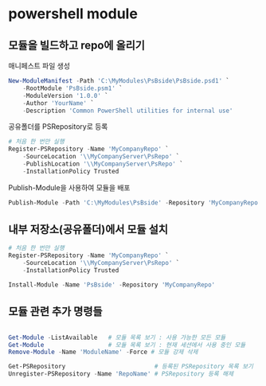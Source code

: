 # powershell module

## 모듈을 빌드하고 repo에 올리기

매니페스트 파일 생성

```powershell
New-ModuleManifest -Path 'C:\MyModules\PsBside\PsBside.psd1' `
    -RootModule 'PsBside.psm1' `
    -ModuleVersion '1.0.0' `
    -Author 'YourName' `
    -Description 'Common PowerShell utilities for internal use'
```

공유폴더를 PSRepository로 등록

```powershell
# 처음 한 번만 실행
Register-PSRepository -Name 'MyCompanyRepo' `
    -SourceLocation '\\MyCompanyServer\PsRepo' `
    -PublishLocation '\\MyCompanyServer\PsRepo' `
    -InstallationPolicy Trusted
```

Publish-Module을 사용하여 모듈을 배포

```powershell
Publish-Module -Path 'C:\MyModules\PsBside' -Repository 'MyCompanyRepo'
```

## 내부 저장소(공유폴더)에서 모듈 설치

```powershell
# 처음 한 번만 실행
Register-PSRepository -Name 'MyCompanyRepo' `
    -SourceLocation '\\MyCompanyServer\PsRepo' `
    -InstallationPolicy Trusted

Install-Module -Name 'PsBside' -Repository 'MyCompanyRepo'
```

## 모듈 관련 추가 명령들

```powershell

Get-Module -ListAvailable   # 모듈 목록 보기 : 사용 가능한 모든 모듈
Get-Module                  # 모듈 목록 보기 : 현재 세션에서 사용 중인 모듈
Remove-Module -Name 'ModuleName' -Force # 모듈 강제 삭제

Get-PSRepository                         # 등록된 PSRepository 목록 보기
Unregister-PSRepository -Name 'RepoName' # PSRepository 등록 해제
```